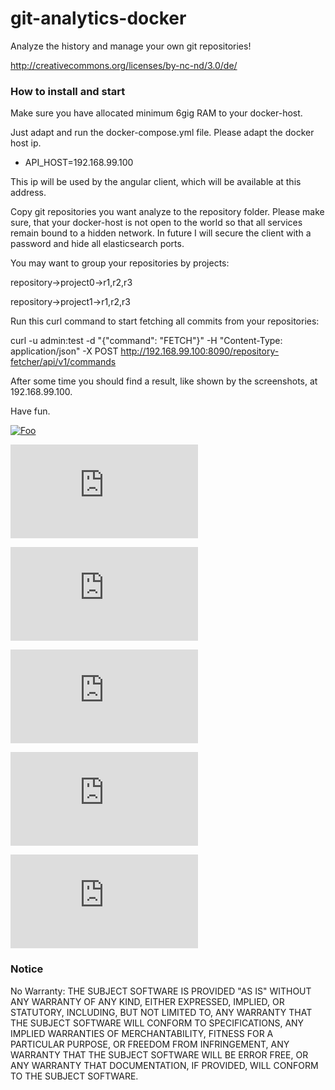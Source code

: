 # git-analytics-docker
Analyze the history and manage your own git repositories!

http://creativecommons.org/licenses/by-nc-nd/3.0/de/

### How to install and start

Make sure you have allocated minimum 6gig RAM to your docker-host.

Just adapt and run the docker-compose.yml file.
Please adapt the docker host ip.
* API_HOST=192.168.99.100

This ip will be used by the angular client, which will be available at this address.

Copy git repositories you want analyze to the repository folder. Please make sure, that your docker-host is not open to the world so that all services remain bound to a hidden network. In future I will secure the client with a password and hide all elasticsearch ports. 

You may want to group your repositories by projects:

repository->project0->r1,r2,r3

repository->project1->r1,r2,r3

Run this curl command to start fetching all commits from your repositories:

curl -u admin:test -d "{\"command\": \"FETCH\"}" -H "Content-Type: application/json" -X POST http://192.168.99.100:8090/repository-fetcher/api/v1/commands

After some time you should find a result, like shown by the screenshots, at 192.168.99.100.

Have fun.

[![Foo](https://www.dualexec.com/wiki/lib/tpl/markgard-gtopia-wiki-c621a539da50/images/88x31.png)](http://creativecommons.org/licenses/by-nc-nd/3.0/de/)


[![Foo](https://www.dualexec.com/page/lib/exe/fetch.php?media=2019-03-24_14_43_47-crypto-analyticsprojects.png)](http://www.dualexec.com/)

[![Foo](https://www.dualexec.com/page/lib/exe/fetch.php?media=2019-03-24_14_37_14-crypto-analytics_author_commits.png)](http://www.dualexec.com/)

[![Foo](https://www.dualexec.com/page/lib/exe/fetch.php?media=2019-03-24_14_46_05-crypto-analytics_top_authosrs.png)](http://www.dualexec.com/)

[![Foo](https://www.dualexec.com/page/lib/exe/fetch.php?media=2019-03-24_15_11_26-crypto-analytics_commit_type.png)](http://www.dualexec.com/)

[![Foo](https://www.dualexec.com/page/lib/exe/fetch.php?media=zeichnung1.png)](http://www.dualexec.com/)

### Notice 
No Warranty: THE SUBJECT SOFTWARE IS PROVIDED "AS IS" WITHOUT ANY WARRANTY OF ANY KIND, EITHER EXPRESSED, IMPLIED, OR STATUTORY, INCLUDING, BUT NOT LIMITED TO, ANY WARRANTY THAT THE SUBJECT SOFTWARE WILL CONFORM TO SPECIFICATIONS, ANY IMPLIED WARRANTIES OF MERCHANTABILITY, FITNESS FOR A PARTICULAR PURPOSE, OR FREEDOM FROM INFRINGEMENT, ANY WARRANTY THAT THE SUBJECT SOFTWARE WILL BE ERROR FREE, OR ANY WARRANTY THAT DOCUMENTATION, IF PROVIDED, WILL CONFORM TO THE SUBJECT SOFTWARE. 
